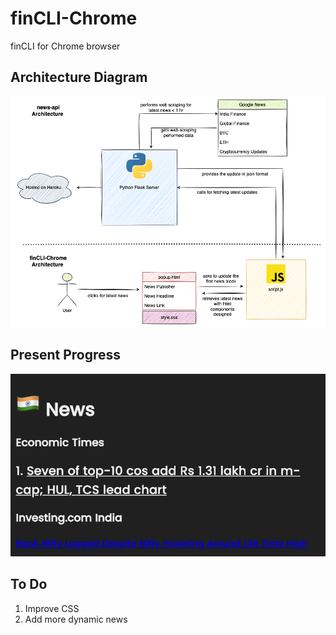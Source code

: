 # finCLI-Chrome
finCLI for Chrome browser

## Architecture Diagram

<img src="assets/arch-diagram.png"/>

## Present Progress

<img src="assets/Screenshot 2022-01-16 at 10.42.48.png"/>

## To Do

1. Improve CSS
2. Add more dynamic news
